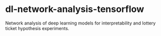 # dl-network-analysis-tensorflow
Network analysis of deep learning models for interpretability and lottery ticket hypothesis experiments.
